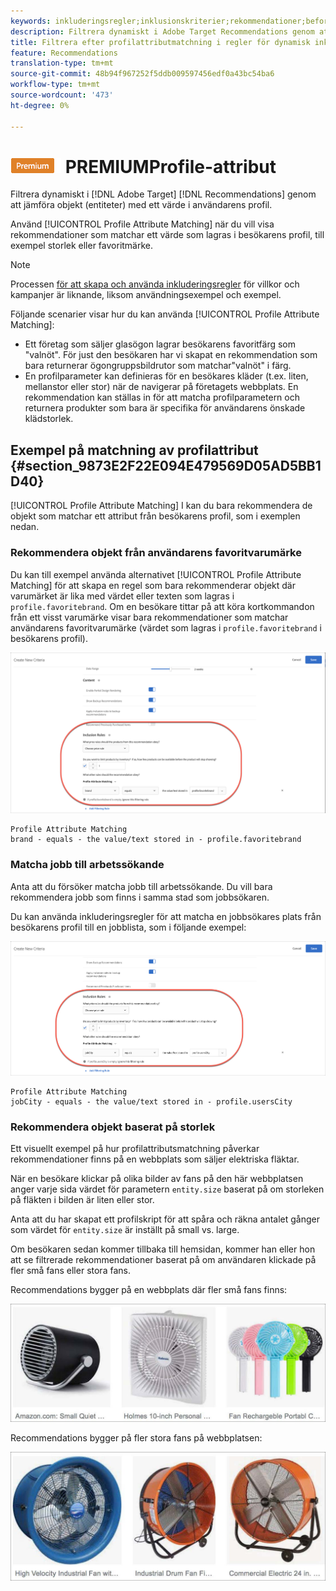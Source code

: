 ```yaml
---
keywords: inkluderingsregler;inklusionskriterier;rekommendationer;befordran;kampanjer;dynamisk filtrering;dynamisk;profilattributsmatchning
description: Filtrera dynamiskt i Adobe Target Recommendations genom att jämföra objekt (enheter) med ett värde i användarens profil.
title: Filtrera efter profilattributmatchning i regler för dynamisk inkludering i målrekommendationer v
feature: Recommendations
translation-type: tm+mt
source-git-commit: 48b94f967252f5ddb009597456edf0a43bc54ba6
workflow-type: tm+mt
source-wordcount: '473'
ht-degree: 0%

---
```



# ![Matchning av ](/help/assets/premium.png) PREMIUMProfile-attribut

Filtrera dynamiskt i [!DNL Adobe Target] [!DNL Recommendations] genom att jämföra objekt (entiteter) med ett värde i användarens profil.

Använd [!UICONTROL Profile Attribute Matching] när du vill visa rekommendationer som matchar ett värde som lagras i besökarens profil, till exempel storlek eller favoritmärke.

>[!NOTE]
>
>Processen [för att skapa och använda inkluderingsregler](/help/c-recommendations/c-algorithms/use-dynamic-and-static-inclusion-rules.md) för villkor och kampanjer är liknande, liksom användningsexempel och exempel.

Följande scenarier visar hur du kan använda [!UICONTROL Profile Attribute Matching]:

* Ett företag som säljer glasögon lagrar besökarens favoritfärg som &quot;valnöt&quot;. För just den besökaren har vi skapat en rekommendation som bara returnerar ögongruppsbildrutor som matchar&quot;valnöt&quot; i färg.
* En profilparameter kan definieras för en besökares kläder (t.ex. liten, mellanstor eller stor) när de navigerar på företagets webbplats. En rekommendation kan ställas in för att matcha profilparametern och returnera produkter som bara är specifika för användarens önskade klädstorlek.

## Exempel på matchning av profilattribut {#section_9873E2F22E094E479569D05AD5BB1D40}

[!UICONTROL Profile Attribute Matching] I kan du bara rekommendera de objekt som matchar ett attribut från besökarens profil, som i exemplen nedan.

### Rekommendera objekt från användarens favoritvarumärke

Du kan till exempel använda alternativet [!UICONTROL Profile Attribute Matching] för att skapa en regel som bara rekommenderar objekt där varumärket är lika med värdet eller texten som lagras i `profile.favoritebrand`. Om en besökare tittar på att köra kortkommandon från ett visst varumärke visar bara rekommendationer som matchar användarens favoritvarumärke (värdet som lagras i `profile.favoritebrand` i besökarens profil).

![Favoritmärke](/help/c-recommendations/c-algorithms/assets/favorite-brand.png)

```
Profile Attribute Matching
brand - equals - the value/text stored in - profile.favoritebrand
```

### Matcha jobb till arbetssökande

Anta att du försöker matcha jobb till arbetssökande. Du vill bara rekommendera jobb som finns i samma stad som jobbsökaren.

Du kan använda inkluderingsregler för att matcha en jobbsökares plats från besökarens profil till en jobblista, som i följande exempel:

![Användarens ort](/help/c-recommendations/c-algorithms/assets/city.png)

```
Profile Attribute Matching
jobCity - equals - the value/text stored in - profile.usersCity
```

### Rekommendera objekt baserat på storlek

Ett visuellt exempel på hur profilattributsmatchning påverkar rekommendationer finns på en webbplats som säljer elektriska fläktar.

När en besökare klickar på olika bilder av fans på den här webbplatsen anger varje sida värdet för parametern `entity.size` baserat på om storleken på fläkten i bilden är liten eller stor.

Anta att du har skapat ett profilskript för att spåra och räkna antalet gånger som värdet för `entity.size` är inställt på small vs. large.

Om besökaren sedan kommer tillbaka till hemsidan, kommer han eller hon att se filtrerade rekommendationer baserat på om användaren klickade på fler små fans eller stora fans.

Recommendations bygger på en webbplats där fler små fans finns:

![rekommendationer för små fans](/help/c-recommendations/c-algorithms/assets/small-fans.png)

Recommendations bygger på fler stora fans på webbplatsen:

![rekommendationer för stora fläktar](/help/c-recommendations/c-algorithms/assets/large-fans.png)